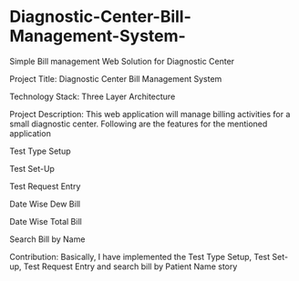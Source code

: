 # Diagnostic-Center-Bill-Management-System-
Simple Bill management  Web Solution for Diagnostic Center 

Project Title: Diagnostic Center Bill Management System 

Technology Stack: Three Layer Architecture 

Project Description: This web application will manage billing activities for a small diagnostic center.
Following are the features for the mentioned application

Test Type Setup

Test Set-Up

Test Request Entry

Date Wise Dew Bill

Date Wise Total Bill

Search Bill by Name

Contribution: Basically, I have implemented the Test Type Setup, Test Set-up, Test Request Entry and search bill by Patient Name story
